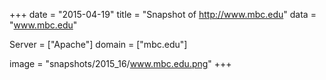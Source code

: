 
+++
date = "2015-04-19"
title = "Snapshot of http://www.mbc.edu"
data = "www.mbc.edu"

Server = ["Apache"]
domain = ["mbc.edu"]

  image = "snapshots/2015_16/www.mbc.edu.png"
+++
#
